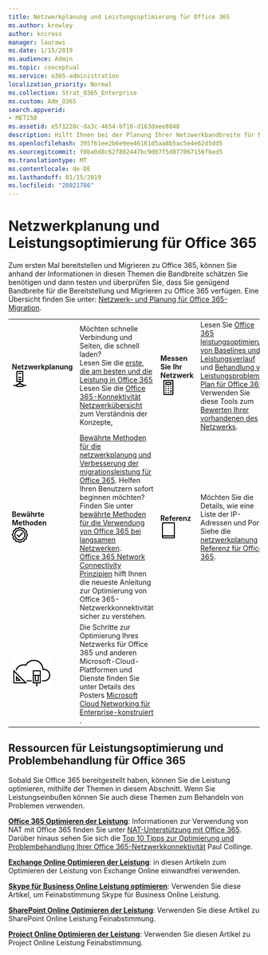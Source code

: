 ```yaml
---
title: Netzwerkplanung und Leistungsoptimierung für Office 365
ms.author: krowley
author: kccross
manager: laurawi
ms.date: 1/15/2019
ms.audience: Admin
ms.topic: conceptual
ms.service: o365-administration
localization_priority: Normal
ms.collection: Strat_O365_Enterprise
ms.custom: Adm_O365
search.appverid:
- MET150
ms.assetid: e5f1228c-da3c-4654-bf16-d163daee8848
description: Hilft Ihnen bei der Planung Ihrer Netzwerkbandbreite für Microsoft Office 365 erforderlich. Nachdem Sie bereitgestellt haben, wird hier feine Tune zurück, und Problembehandlung bei Office 365-Leistung.
ms.openlocfilehash: 395f61ee2b6e9ee46161d5aa8b5ac5e4e62d5dd5
ms.sourcegitcommit: f0ba0d8c62f802447bc9d07f5d877067156fbed5
ms.translationtype: MT
ms.contentlocale: de-DE
ms.lasthandoff: 01/15/2019
ms.locfileid: "28021786"
---
```

# <a name="network-planning-and-performance-tuning-for-office-365"></a>Netzwerkplanung und Leistungsoptimierung für Office 365
Zum ersten Mal bereitstellen und Migrieren zu Office 365, können Sie anhand der Informationen in diesen Themen die Bandbreite schätzen Sie benötigen und dann testen und überprüfen Sie, dass Sie genügend Bandbreite für die Bereitstellung und Migrieren zu Office 365 verfügen. Eine Übersicht finden Sie unter: [Netzwerk- und Planung für Office 365-Migration](network-and-migration-planning.md).
  
|||||
|:-----|:-----|:-----|:-----|
|**Netzwerkplanung** <br/> ![Netzwerk](media/5e9dcd06-601b-4b28-88dc-f524e7548794.png)           <br/> |Möchten schnelle Verbindung und Seiten, die schnell laden?  <br/> Lesen Sie die [erste, die am besten und die Leistung in Office 365](https://aka.ms/o365perfprinciples) <br/> Lesen Sie die [Office 365-Konnektivität Netzwerkübersicht](https://docs.microsoft.com/en-us/office365/enterprise/office-365-networking-overview) zum Verständnis der Konzepte,  <br/> |**Messen Sie Ihr Netzwerk** <br/> ![„Rechner“ ](media/d690a132-4884-40eb-a918-526bb3dff3cc.png)           <br/> |Lesen Sie [Office 365 leistungsoptimierung von Baselines und Leistungsverlauf](performance-tuning-using-baselines-and-history.md) und [Behandlung von Leistungsproblemen Plan für Office 365](performance-troubleshooting-plan.md).  <br/> Verwenden Sie diese Tools zum [Bewerten Ihrer vorhandenen des Netzwerks](network-and-migration-planning.md#calculators).  <br/> |
|**Bewährte Methoden** <br/> ![Bewährte Methoden](media/2a659a5c-1007-47d3-a6c6-a19e018ab29b.png)           <br/> |[Bewährte Methoden für die netzwerkplanung und Verbesserung der migrationsleistung für Office 365](network-and-migration-planning.md#BestPractices). Helfen Ihren Benutzern sofort beginnen möchten? Finden Sie unter [bewährte Methoden für die Verwendung von Office 365 bei langsamen Netzwerken](https://support.office.com/article/fd16c8d2-4799-4c39-8fd7-045f06640166).<br/> [Office 365 Network Connectivity Prinzipien](https://aka.ms/o365networkingprinciples) hilft Ihnen die neueste Anleitung zur Optimierung von Office 365-Netzwerkkonnektivität sicher zu verstehen.  <br/> |**Referenz** <br/> ![Adressbuch oder Journal](media/56dff3c1-f605-48d8-811f-7d13ce639ecd.png)           <br/> |Möchten Sie die Details, wie eine Liste der IP-Adressen und Ports? Siehe die [netzwerkplanung Referenz für Office 365](network-and-migration-planning.md#NetReference).<br/> |
|![Finden Sie unter Microsoft Cloud Netzwerk konstruiert Enterprise-Poster](media/3094be9f-2407-4fa5-896d-aa66ef7b9bb9.png)           <br/> |Die Schritte zur Optimierung Ihres Netzwerks für Office 365 und anderen Microsoft-Cloud-Plattformen und Dienste finden Sie unter Details des Posters [Microsoft Cloud Networking für Enterprise-konstruiert](https://aka.ms/cloudarchnetworking) .  <br/> |
   
## <a name="performance-tuning-and-troubleshooting-resources-for-office-365"></a>Ressourcen für Leistungsoptimierung und Problembehandlung für Office 365
<a name="apptuning"> </a>

Sobald Sie Office 365 bereitgestellt haben, können Sie die Leistung optimieren, mithilfe der Themen in diesem Abschnitt. Wenn Sie Leistungseinbußen können Sie auch diese Themen zum Behandeln von Problemen verwenden.
  
 **[Office 365 Optimieren der Leistung](tune-office-365-performance.md)**: Informationen zur Verwendung von NAT mit Office 365 finden Sie unter [NAT-Unterstützung mit Office 365](nat-support-with-office-365.md). Darüber hinaus sehen Sie sich die [Top 10 Tipps zur Optimierung und Problembehandlung Ihrer Office 365-Netzwerkkonnektivität](https://blogs.technet.com/b/onthewire/archive/2014/06/18/top-10-tips-for-optimising-amp-troubleshooting-your-office-365-network-connectivity.aspx) Paul Collinge. 
  
 **[Exchange Online Optimieren der Leistung](tune-exchange-online-performance.md)**: in diesen Artikeln zum Optimieren der Leistung von Exchange Online einwandfrei verwenden. 
  
 **[Skype für Business Online Leistung optimieren](tune-skype-for-business-online-performance.md)**: Verwenden Sie diese Artikel, um Feinabstimmung Skype für Business Online Leistung. 
  
 **[SharePoint Online Optimieren der Leistung](tune-sharepoint-online-performance.md)**: Verwenden Sie diese Artikel zu SharePoint Online Leistung Feinabstimmung. 
  
 **[Project Online Optimieren der Leistung](https://support.office.com/article/12ba0ebd-c616-42e5-b9b6-cad570e8409c)**: Verwenden Sie diesen Artikel zu Project Online Leistung Feinabstimmung. 
  

